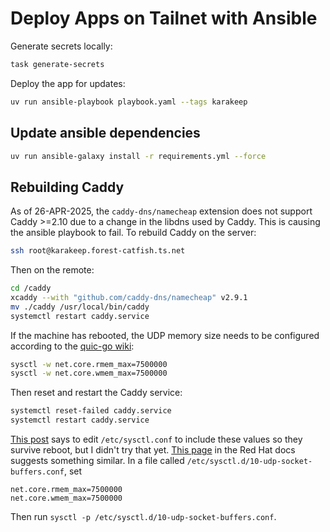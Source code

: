 # Deploy Apps on Tailnet with Ansible

Generate secrets locally:

```bash
task generate-secrets
```

Deploy the app for updates:

```bash
uv run ansible-playbook playbook.yaml --tags karakeep
```

## Update ansible dependencies

```bash
uv run ansible-galaxy install -r requirements.yml --force
```

## Rebuilding Caddy

As of 26-APR-2025, the `caddy-dns/namecheap` extension does not support Caddy >=2.10 due to a change in the libdns used by Caddy. This is causing the ansible playbook to fail. To rebuild Caddy on the server:

```bash
ssh root@karakeep.forest-catfish.ts.net
```

Then on the remote:

```bash
cd /caddy
xcaddy --with "github.com/caddy-dns/namecheap" v2.9.1
mv ./caddy /usr/local/bin/caddy
systemctl restart caddy.service
```

If the machine has rebooted, the UDP memory size needs to be configured according to the [quic-go wiki](https://github.com/quic-go/quic-go/wiki/UDP-Buffer-Sizes):

```bash
sysctl -w net.core.rmem_max=7500000
sysctl -w net.core.wmem_max=7500000
```

Then reset and restart the Caddy service:

```bash
systemctl reset-failed caddy.service
systemctl restart caddy.service
```

[This post](https://code.google.com/archive/p/u1o9/wikis/Tuning.wiki) says to edit `/etc/sysctl.conf` to include these values so they survive reboot, but I didn't try that yet. [This page](https://docs.redhat.com/en/documentation/red_hat_enterprise_linux/10-beta/html/network_troubleshooting_and_performance_tuning/tuning-udp-connections#increasing-the-system-wide-udp-socket-buffers) in the Red Hat docs suggests something similar. In a file called `/etc/sysctl.d/10-udp-socket-buffers.conf`, set

```
net.core.rmem_max=7500000
net.core.wmem_max=7500000
```

Then run `sysctl -p /etc/sysctl.d/10-udp-socket-buffers.conf`.
